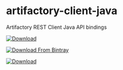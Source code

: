 artifactory-client-java
=======================

Artifactory REST Client Java API bindings

[ ![Download](https://api.bintray.com/packages/jfrog/artifactory-tools/artifactory-client-java/images/download.png) ](https://bintray.com/jfrog/artifactory-tools/artifactory-client-java/_latestVersion)

[![Download From Bintray](https://www.bintray.com/docs/images/bintray_badge_color.png)](https://bintray.com/jfrog/artifactory-tools/artifactory-client-java?source=watch)


[ ![Download](https://api.bintray.com/packages/jfrog/artifactory-tools/artifactory-client-java/images/download.png) ](https://bintray.com/jfrog/artifactory-tools/artifactory-client-java/_latestVersion)
